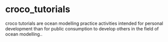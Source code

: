 # croco_tutorials
croco tutorials are ocean modelling practice activities intended for personal development than for public consumption to develop others in the field of ocean modelling..
